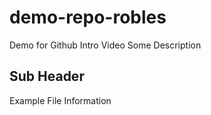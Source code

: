 # demo-repo-robles
Demo for Github Intro Video
Some Description

## Sub Header 

Example File Information